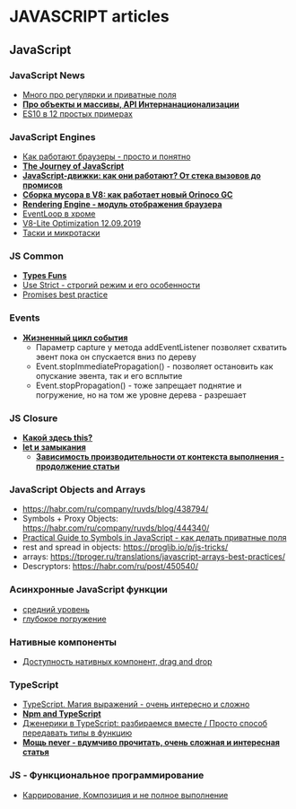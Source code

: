 # JAVASCRIPT articles

## JavaScript 

### JavaScript News
- [Много про регулярки и приватные поля](https://habr.com/ru/company/ruvds/blog/464129/)
- [**Про объекты и массивы, API Интернанационализации**](https://habr.com/ru/company/ruvds/blog/464131/)
- [ES10 в 12 простых примерах](https://habr.com/ru/company/plarium/blog/471142/)

### JavaScript Engines
- [Как работают браузеры - просто и понятно](https://habr.com/ru/post/484900/)
- [**The Journey of JavaScript**](https://www.telerik.com/blogs/journey-of-javascript-downloading-scripts-to-execution-part-ii)
- [**JavaScript-движки: как они работают? От стека вызовов до промисов**](https://habr.com/ru/company/mailru/blog/452906/)
- [**Сборка мусора в V8: как работает новый Orinoco GC**](https://habr.com/ru/company/badoo/blog/454930/)
- [**Rendering Engine - модуль отображения браузера**](https://habr.com/ru/post/459814/)
- [EventLoop в хроме](https://habr.com/ru/post/461401/)
- [V8-Lite Optimization 12.09.2019](https://v8.dev/blog/v8-lite)
- [Таски и микротаски](https://habr.com/ru/post/264993/)

### JS Common
- [**Types Funs**](https://dmitripavlutin.com/javascript-type-checking-screwed/)
- [Use Strict - строгий режим и его особенности](https://m.habr.com/ru/company/ruvds/blog/477284/)
- [Promises best practice](https://habr.com/ru/post/484466/)

### Events
- [**Жизненный цикл события**](https://medium.com/prod-io/javascript-understanding-dom-event-life-cycle-49e1cf62b2ea)
    - Параметр capture у метода addEventListener позволяет схватить эвент пока он спускается вниз по дереву
    - Event.stopImmediatePropagation() - позволяет остановить как опускание эвента, так и его всплытие
    - Event.stopPropagation() - тоже запрещает поднятие и погружение, но на том же уровне дерева - разрешает

### JS Closure
- [**Какой здесь this?**](https://habr.com/ru/post/452192/)
- [**let и замыкания**](https://habr.com/ru/post/462971/)
    - [**Зависимость производительности от контекста выполнения - продолжение статьи**](https://habr.com/ru/post/469523/)


### JavaScript Objects and Arrays
- https://habr.com/ru/company/ruvds/blog/438794/
- Symbols + Proxy Objects: https://habr.com/ru/company/ruvds/blog/444340/
- [Practical Guide to Symbols in JavaScript - как делать приватные поля](http://thecodebarbarian.com/a-practical-guide-to-symbols-in-javascript.html)
- rest and spread in objects: https://proglib.io/p/js-tricks/
- arrays: https://tproger.ru/translations/javascript-arrays-best-practices/
- Descryptors: https://habr.com/ru/post/450540/

### Aсинхронные JavaScript функции
- [средний уровень](https://habr.com/ru/post/462355/)
- [глубокое погружение](https://proglib.io/p/js-async-await/)

### Нативные компоненты
- [Доступность нативных компонент, drag and drop](https://habr.com/ru/company/oleg-bunin/blog/468541/)

### TypeScript
- [TypeScript. Магия выражений - очень интересно и сложно](https://habr.com/ru/post/465267/)
- [**Npm and TypeScript**](https://medium.com/@freek_mencke/how-to-write-node-js-applications-in-typescript-a54af696f66)
- [Дженерики в TypeScript: разбираемся вместе / Просто способ передавать типы в функцию](https://habr.com/ru/post/455473/)
- [**Мощь never - вдумчиво прочитать, очень сложная и интересная статья**](https://habr.com/ru/post/471026/)

### JS - Функциональное программирование
- [Каррирование, Композиция и не полное выполнение](https://habr.com/ru/post/475324/)
